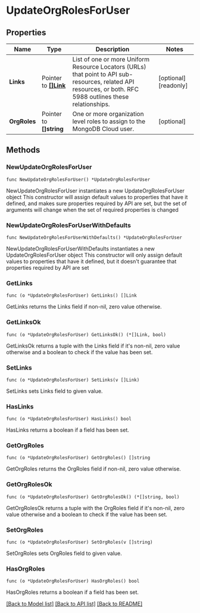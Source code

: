 # UpdateOrgRolesForUser

## Properties

Name | Type | Description | Notes
------------ | ------------- | ------------- | -------------
**Links** | Pointer to [**[]Link**](Link.md) | List of one or more Uniform Resource Locators (URLs) that point to API sub-resources, related API resources, or both. RFC 5988 outlines these relationships. | [optional] [readonly] 
**OrgRoles** | Pointer to **[]string** | One or more organization level roles to assign to the MongoDB Cloud user. | [optional] 

## Methods

### NewUpdateOrgRolesForUser

`func NewUpdateOrgRolesForUser() *UpdateOrgRolesForUser`

NewUpdateOrgRolesForUser instantiates a new UpdateOrgRolesForUser object
This constructor will assign default values to properties that have it defined,
and makes sure properties required by API are set, but the set of arguments
will change when the set of required properties is changed

### NewUpdateOrgRolesForUserWithDefaults

`func NewUpdateOrgRolesForUserWithDefaults() *UpdateOrgRolesForUser`

NewUpdateOrgRolesForUserWithDefaults instantiates a new UpdateOrgRolesForUser object
This constructor will only assign default values to properties that have it defined,
but it doesn't guarantee that properties required by API are set

### GetLinks

`func (o *UpdateOrgRolesForUser) GetLinks() []Link`

GetLinks returns the Links field if non-nil, zero value otherwise.

### GetLinksOk

`func (o *UpdateOrgRolesForUser) GetLinksOk() (*[]Link, bool)`

GetLinksOk returns a tuple with the Links field if it's non-nil, zero value otherwise
and a boolean to check if the value has been set.

### SetLinks

`func (o *UpdateOrgRolesForUser) SetLinks(v []Link)`

SetLinks sets Links field to given value.

### HasLinks

`func (o *UpdateOrgRolesForUser) HasLinks() bool`

HasLinks returns a boolean if a field has been set.
### GetOrgRoles

`func (o *UpdateOrgRolesForUser) GetOrgRoles() []string`

GetOrgRoles returns the OrgRoles field if non-nil, zero value otherwise.

### GetOrgRolesOk

`func (o *UpdateOrgRolesForUser) GetOrgRolesOk() (*[]string, bool)`

GetOrgRolesOk returns a tuple with the OrgRoles field if it's non-nil, zero value otherwise
and a boolean to check if the value has been set.

### SetOrgRoles

`func (o *UpdateOrgRolesForUser) SetOrgRoles(v []string)`

SetOrgRoles sets OrgRoles field to given value.

### HasOrgRoles

`func (o *UpdateOrgRolesForUser) HasOrgRoles() bool`

HasOrgRoles returns a boolean if a field has been set.

[[Back to Model list]](../README.md#documentation-for-models) [[Back to API list]](../README.md#documentation-for-api-endpoints) [[Back to README]](../README.md)



